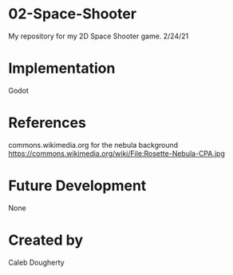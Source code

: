 # 02-Space-Shooter
My repository for my 2D Space Shooter game. 2/24/21


# Implementation
Godot

# References
commons.wikimedia.org for the nebula background
https://commons.wikimedia.org/wiki/File:Rosette-Nebula-CPA.jpg

# Future Development
None

# Created by
Caleb Dougherty

